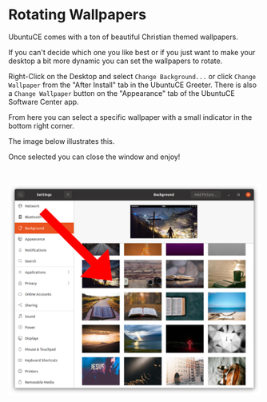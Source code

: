 # Rotating Wallpapers

UbuntuCE comes with a ton of beautiful Christian themed wallpapers.

If you can't decide which one you like best or if you just want to make your desktop a bit more dynamic you can set the wallpapers to rotate.

Right-Click on the Desktop and select `Change Background...` or click `Change Wallpaper` from the "After Install" tab in the UbuntuCE Greeter. There is also a `Change Wallpaper` button on the "Appearance" tab of the UbuntuCE Software Center app.

From here you can select a specific wallpaper with a small indicator in the bottom right corner.

The image below illustrates this.

Once selected you can close the window and enjoy!

<br/>

![Rotating Wallpapers](https://raw.githubusercontent.com/jeremehancock/docs.ubuntuce.com-content/main/pages/assets/images/rotating-wallpaper-select.png)

